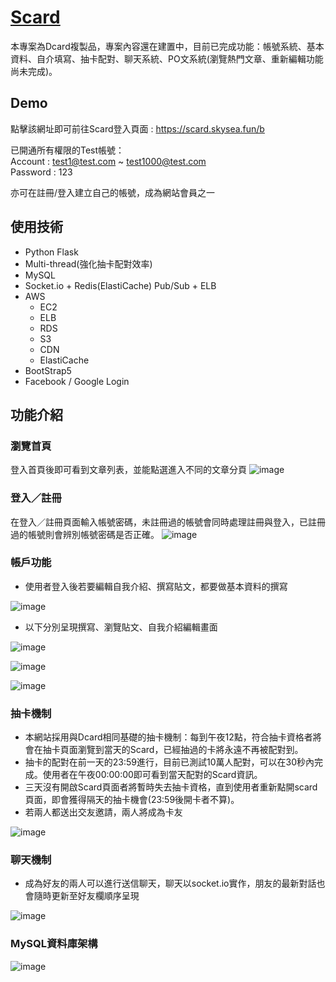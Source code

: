 # [Scard](https://scard.skysea.fun/b)

本專案為Dcard複製品，專案內容還在建置中，目前已完成功能：帳號系統、基本資料、自介填寫、抽卡配對、聊天系統、PO文系統(瀏覽熱門文章、重新編輯功能尚未完成)。
## Demo
點擊該網址即可前往Scard登入頁面 : https://scard.skysea.fun/b

已開通所有權限的Test帳號：</br>
Account : test1@test.com ~ test1000@test.com</br>
Password : 123

亦可在註冊/登入建立自己的帳號，成為網站會員之一

## 使用技術
* Python Flask
* Multi-thread(強化抽卡配對效率)
* MySQL
* Socket.io + Redis(ElastiCache) Pub/Sub + ELB
* AWS 
  * EC2
  * ELB
  * RDS 
  * S3
  * CDN
  * ElastiCache
* BootStrap5
* Facebook / Google Login
## 功能介紹

### 瀏覽首頁

登入首頁後即可看到文章列表，並能點選進入不同的文章分頁
![image](https://user-images.githubusercontent.com/73434165/123520974-46962800-d6e6-11eb-840b-fd569ceb6ec0.png)

### 登入／註冊

在登入／註冊頁面輸入帳號密碼，未註冊過的帳號會同時處理註冊與登入，已註冊過的帳號則會辨別帳號密碼是否正確。
![image](https://user-images.githubusercontent.com/73434165/122114542-fd2c1a00-ce55-11eb-97f5-127ec0f9d879.png)


### 帳戶功能

* 使用者登入後若要編輯自我介紹、撰寫貼文，都要做基本資料的撰寫

![image](https://user-images.githubusercontent.com/73434165/123520759-d935c780-d6e4-11eb-806c-bd983e0e47b2.png)

* 以下分別呈現撰寫、瀏覽貼文、自我介紹編輯畫面
  
![image](https://user-images.githubusercontent.com/73434165/123520686-69274180-d6e4-11eb-942e-1229926abf29.png)

![image](https://user-images.githubusercontent.com/73434165/123520549-ddadb080-d6e3-11eb-86d6-6d1fc2a52fe8.png)

![image](https://user-images.githubusercontent.com/73434165/122115394-04075c80-ce57-11eb-90f0-7ff80f0ed7b0.png)

### 抽卡機制  

* 本網站採用與Dcard相同基礎的抽卡機制：每到午夜12點，符合抽卡資格者將會在抽卡頁面瀏覽到當天的Scard，已經抽過的卡將永遠不再被配對到。
* 抽卡的配對在前一天的23:59進行，目前已測試10萬人配對，可以在30秒內完成。使用者在午夜00:00:00即可看到當天配對的Scard資訊。
* 三天沒有開啟Scard頁面者將暫時失去抽卡資格，直到使用者重新點開scard頁面，即會獲得隔天的抽卡機會(23:59後開卡者不算)。
* 若兩人都送出交友邀請，兩人將成為卡友

![image](https://user-images.githubusercontent.com/73434165/122116836-ae33b400-ce58-11eb-90dd-b086f1c16093.png)

### 聊天機制

* 成為好友的兩人可以進行送信聊天，聊天以socket.io實作，朋友的最新對話也會隨時更新至好友欄順序呈現

![image](https://user-images.githubusercontent.com/73434165/122117614-a58fad80-ce59-11eb-89b8-86ec7923084f.png)


### MySQL資料庫架構
![image](https://user-images.githubusercontent.com/73434165/125291328-d7f6d280-e353-11eb-8fba-bcf5b6c55d5b.png)
